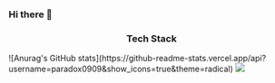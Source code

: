 ### Hi there 👋

<!--
**paradox0909/paradox0909** is a ✨ _special_ ✨ repository because its `README.md` (this file) appears on your GitHub profile.

Here are some ideas to get you started:

- 🔭 I’m currently working on ...
- 🌱 I’m currently learning ...
- 👯 I’m looking to collaborate on ...
- 🤔 I’m looking for help with ...
- 💬 Ask me about ...
- 📫 How to reach me: ...
- 😄 Pronouns: ...
- ⚡ Fun fact: ...
-->
<h3 align="center"> Tech Stack </h3>
![Anurag's GitHub stats](https://github-readme-stats.vercel.app/api?username=paradox0909&show_icons=true&theme=radical)
<img src="https://img.shields.io/badge/python-20232a.svg?style=for-the-badge&logo=python&logoColor=61DAFB" />
